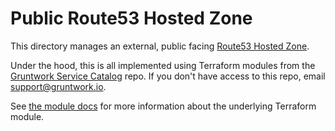# Public Route53 Hosted Zone

This directory manages an external, public facing [Route53
Hosted Zone](https://docs.aws.amazon.com/Route53/latest/DeveloperGuide/hosted-zones-working-with.html).

Under the hood, this is all implemented using Terraform modules from the [Gruntwork Service
Catalog](https://github.com/gruntwork-io/terraform-aws-service-catalog) repo. If you don't have access to this repo, email
[support@gruntwork.io](mailto:support@gruntwork.io).

See [the module docs](https://github.com/gruntwork-io/terraform-aws-service-catalog/tree/v0.90.2/modules/networking/route53) for more
information about the underlying Terraform module.
